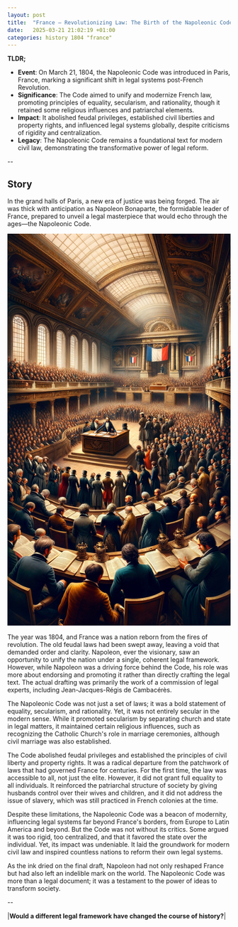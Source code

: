 ```yaml
---
layout: post
title:  "France – Revolutionizing Law: The Birth of the Napoleonic Code – March 21, 1804"
date:   2025-03-21 21:02:19 +01:00
categories: history 1804 "france"
---
```


**TLDR;**
- **Event**: On March 21, 1804, the Napoleonic Code was introduced in Paris, France, marking a significant shift in legal systems post-French Revolution.
- **Significance**: The Code aimed to unify and modernize French law, promoting principles of equality, secularism, and rationality, though it retained some religious influences and patriarchal elements.
- **Impact**: It abolished feudal privileges, established civil liberties and property rights, and influenced legal systems globally, despite criticisms of rigidity and centralization.
- **Legacy**: The Napoleonic Code remains a foundational text for modern civil law, demonstrating the transformative power of legal reform.

--

## Story

In the grand halls of Paris, a new era of justice was being forged. The air was thick with anticipation as Napoleon Bonaparte, the formidable leader of France, prepared to unveil a legal masterpiece that would echo through the ages—the Napoleonic Code.

![Image](/assets/images/21_March_827ec0cc434e312c075da022776ee8e3.png)

The year was 1804, and France was a nation reborn from the fires of revolution. The old feudal laws had been swept away, leaving a void that demanded order and clarity. Napoleon, ever the visionary, saw an opportunity to unify the nation under a single, coherent legal framework. However, while Napoleon was a driving force behind the Code, his role was more about endorsing and promoting it rather than directly crafting the legal text. The actual drafting was primarily the work of a commission of legal experts, including Jean-Jacques-Régis de Cambacérès.

The Napoleonic Code was not just a set of laws; it was a bold statement of equality, secularism, and rationality. Yet, it was not entirely secular in the modern sense. While it promoted secularism by separating church and state in legal matters, it maintained certain religious influences, such as recognizing the Catholic Church's role in marriage ceremonies, although civil marriage was also established.

The Code abolished feudal privileges and established the principles of civil liberty and property rights. It was a radical departure from the patchwork of laws that had governed France for centuries. For the first time, the law was accessible to all, not just the elite. However, it did not grant full equality to all individuals. It reinforced the patriarchal structure of society by giving husbands control over their wives and children, and it did not address the issue of slavery, which was still practiced in French colonies at the time.

Despite these limitations, the Napoleonic Code was a beacon of modernity, influencing legal systems far beyond France's borders, from Europe to Latin America and beyond. But the Code was not without its critics. Some argued it was too rigid, too centralized, and that it favored the state over the individual. Yet, its impact was undeniable. It laid the groundwork for modern civil law and inspired countless nations to reform their own legal systems.

As the ink dried on the final draft, Napoleon had not only reshaped France but had also left an indelible mark on the world. The Napoleonic Code was more than a legal document; it was a testament to the power of ideas to transform society.

--

|**Would a different legal framework have changed the course of history?**|


